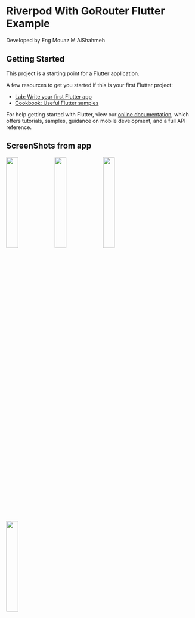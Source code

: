 # Riverpod With GoRouter Flutter Example

Developed by Eng Mouaz M AlShahmeh

## Getting Started

This project is a starting point for a Flutter application.

A few resources to get you started if this is your first Flutter project:

- [Lab: Write your first Flutter app](https://flutter.dev/docs/get-started/codelab)
- [Cookbook: Useful Flutter samples](https://flutter.dev/docs/cookbook)

For help getting started with Flutter, view our
[online documentation](https://flutter.dev/docs), which offers tutorials,
samples, guidance on mobile development, and a full API reference.

## ScreenShots from app

<img src="https://user-images.githubusercontent.com/86870601/166130622-a44273af-036c-4b06-b771-94c1a267969f.png" width=25% height=25%>

<img src="https://user-images.githubusercontent.com/86870601/166130632-e957c4be-8d9f-4735-8e41-0b973fdd4995.png" width=25% height=25%>

<img src="https://user-images.githubusercontent.com/86870601/166130635-4275765d-f07f-47d9-9d58-4f29f9b4d5f3.png" width=25% height=25%>

<img src="https://user-images.githubusercontent.com/86870601/166130645-7758272c-8de5-4427-aced-8e0865f17776.png" width=25% height=25%>
